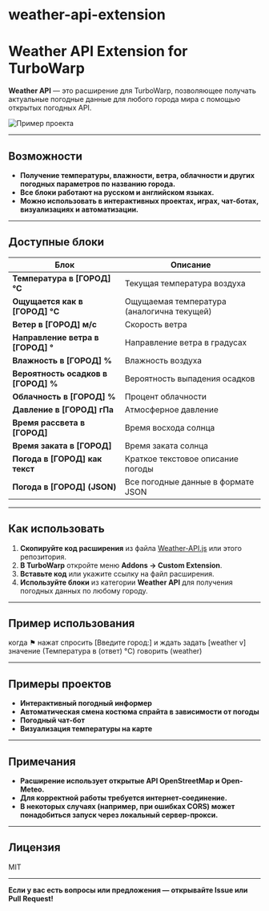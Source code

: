 # weather-api-extension
# Weather API Extension for TurboWarp

**Weather API** — это расширение для TurboWarp, позволяющее получать актуальные погодные данные для любого города мира с помощью открытых погодных API.

![Пример проекта](2025-06-15_08-03-38.jpg)

---

## Возможности

- **Получение температуры, влажности, ветра, облачности и других погодных параметров по названию города.**
- **Все блоки работают на русском и английском языках.**
- **Можно использовать в интерактивных проектах, играх, чат-ботах, визуализациях и автоматизации.**

---

## Доступные блоки

| Блок                                      | Описание                                        |
|--------------------------------------------|-------------------------------------------------|
| **Температура в [ГОРОД] °C**               | Текущая температура воздуха                     |
| **Ощущается как в [ГОРОД] °C**             | Ощущаемая температура (аналогична текущей)      |
| **Ветер в [ГОРОД] м/с**                    | Скорость ветра                                  |
| **Направление ветра в [ГОРОД] °**          | Направление ветра в градусах                    |
| **Влажность в [ГОРОД] %**                  | Влажность воздуха                               |
| **Вероятность осадков в [ГОРОД] %**        | Вероятность выпадения осадков                   |
| **Облачность в [ГОРОД] %**                 | Процент облачности                              |
| **Давление в [ГОРОД] гПа**                 | Атмосферное давление                            |
| **Время рассвета в [ГОРОД]**               | Время восхода солнца                            |
| **Время заката в [ГОРОД]**                 | Время заката солнца                             |
| **Погода в [ГОРОД] как текст**             | Краткое текстовое описание погоды               |
| **Погода в [ГОРОД] (JSON)**                | Все погодные данные в формате JSON              |

---

## Как использовать

1. **Скопируйте код расширения** из файла [Weather-API.js](Weather-API.js) или этого репозитория.
2. **В TurboWarp** откройте меню **Addons → Custom Extension**.
3. **Вставьте код** или укажите ссылку на файл расширения.
4. **Используйте блоки** из категории **Weather API** для получения погодных данных по любому городу.

---

## Пример использования

когда ⚑ нажат
спросить [Введите город:] и ждать
задать [weather v] значение (Температура в (ответ) °C)
говорить (weather)

---

## Примеры проектов

- **Интерактивный погодный информер**
- **Автоматическая смена костюма спрайта в зависимости от погоды**
- **Погодный чат-бот**
- **Визуализация температуры на карте**

---

## Примечания

- **Расширение использует открытые API OpenStreetMap и Open-Meteo.**
- **Для корректной работы требуется интернет-соединение.**
- **В некоторых случаях (например, при ошибках CORS) может понадобиться запуск через локальный сервер-прокси.**

---

## Лицензия

MIT

---

**Если у вас есть вопросы или предложения — открывайте Issue или Pull Request!**
